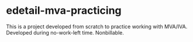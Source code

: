 # edetail-mva-practicing

This is a project developed from scratch to practice working with MVA/IVA. 
Developed during no-work-left time. Nonbillable.
